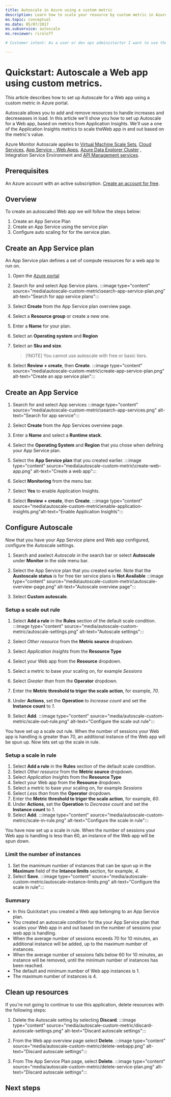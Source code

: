 ```yaml
---
title: Autoscale in Azure using a custom metric
description: Learn how to scale your resource by custom metric in Azure.
ms.topic: conceptual
ms.date: 05/07/2017
ms.subservice: autoscale
ms.reviewer: riroloff

# Customer intent: As a user or dev ops administartor I want to use the portal to set up autoscale sp I can scale my resources.

---
```

# Quickstart: Autoscale a Web app using custom metrics.

This article describes how to set up Autoscale for a Web app using a custom metric in Azure portal.

Autoscale allows you to add and remove resources to handle increases and decreseases in load. In this article we'll show you how to set up Autoscale for a Web app, based on metrics from Application Insights. We'll use a one of the Application Insights metrics to scale theWeb app in and out based on the metric's value.

Azure Monitor Autoscale applies to [Virtual Machine Scale Sets](https://azure.microsoft.com/services/virtual-machine-scale-sets/), [Cloud Services](https://azure.microsoft.com/services/cloud-services/), [App Service - Web Apps](https://azure.microsoft.com/services/app-service/web/), [Azure Data Explorer Cluster](https://azure.microsoft.com/services/data-explorer/) , 	
Integration Service Environment and [API Management services](../../api-management/api-management-key-concepts.md).

## Prerequisites
An Azure account with an active subscription. [Create an account for free](https://azure.microsoft.com/free).

## Overview
To create an autoscaled Web app we will follow the steps below:
1. Create an App Service Plan
1. Create an App Service using the service plan
1. Configure auto scaling for for the service plan.


## Create an App Service plan
An App Service plan defines a set of compute resources for a web app to run on.  

1. Open the [Azure portal](https://portal.azure.com)
1. Search for and select App Service plans.
:::image type="content" source="media\autoscale-custom-metric\search-app-service-plan.png" alt-text="Search for app service plans":::

1. Select **Create** from the App Service plan overview page.
1. Select a **Resource group** or create a new one.
1. Enter a **Name** for your plan.
1. Select an **Operating system** and **Region**
1. Select an **Sku and size**. 
    >[!NOTE] You cannot use autoscale with free or basic tiers.
1. Select **Review + create**, then **Create**.
:::image type="content" source="media\autoscale-custom-metric\create-app-service-plan.png" alt-text="Create an app service plan":::

## Create an App Service  

1. Search for and select App services
:::image type="content" source="media\autoscale-custom-metric\search-app-services.png" alt-text="Search for app service":::

1. Select **Create** from the App Services overview page.
1. Enter a **Name** and select a **Runtime stack**.
1. Select the **Operating System** and **Region** that you chose when defining your App Service plan.
1. Select the **App Service plan** that you created earlier.
:::image type="content" source="media\autoscale-custom-metric\create-web-app.png" alt-text="Create a web app":::
1. Select **Monitoring** from the menu bar.
1. Select **Yes** to enable Application Insights.
1. Select **Review + create**, then **Create**.
:::image type="content" source="media\autoscale-custom-metric\enable-application-insights.png"alt-text="Enable Application Insights"::: 

## Configure Autoscale
Now that you have your App Service plane and Web app configured, configure the Autoscale settings.
1. Search and aselect *Autoscale* in the search bar or select **Autoscale** under **Monitor** in the side menu bar.
1. Select the App Service plan that you created earlier. Note that the **Austoscale status** is for free tier service plans is **Not Available**
:::image type="content" source="media\autoscale-custom-metric\autoscale-overview-page.png" alt-text="Autoscale overview page":::

1. Select **Custom autoscale**.

### Setup a scale out rule
1. Select **Add a rule** in the **Rules** section of the default scale condition.
:::image type="content" source="media/autoscale-custom-metric/autoscale-settings.png" alt-text="Autoscale settings":::

1. Select *Other resource* from the **Metric source** dropdown.
1. Select *Application Insights* from the **Resource Type**
1. Select your Web app from the **Resource** dropdown.
1. Select a metric to base your scaling on, for example *Sessions*
1. Select *Greater than* from the **Operator** dropdown.
1. Enter the **Metric threshold to triger the scale action**, for example, *70*.
1. Under **Actions**, set the **Operation** to *Increase count* and set the **Instance count** to *1*.
1. Select **Add**.
:::image type="content" source="media/autoscale-custom-metric/scale-out-rule.png" alt-text="Configure the scale out rule":::

You have set up a scale out rule. When the number of sessions  your Web app is handling is greater than 70, an additional instance of the Web app will be spun up.
Now lets set up the scale in rule.
### Setup a scale in rule
1. Select **Add a rule** in the **Rules** section of the default scale condition.
1. Select *Other resource* from the **Metric source** dropdown.
1. Select *Application Insights* from the **Resource Type**
1. Select your Web app from the **Resource** dropdown.
1. Select a metric to base your scaling on, for example *Sessions*
1. Select *Less than* from the **Operator** dropdown.
1. Enter the **Metric threshold to triger the scale action**, for example, *60*. 
1. Under **Actions**, set the **Operation** to *Decrease count* and set the **Instance count** to *1*.
1. Select **Add**.
:::image type="content" source="media/autoscale-custom-metric/scale-in-rule.png" alt-text="Configure the scale in rule":::

You have now  set up a scale in rule. When the number of sessions your Web app is handling is less than 60, an instance of the Web app will be spun down.

### Limit the number of instances

1. Set the mamimum number of instances that can be spun up in the **Maximum** field of the **Intance limits** section, for example, *4*.
1. Select **Save**.
:::image type="content" source="media/autoscale-custom-metric/autoscale-instance-limits.png" alt-text="Configure the scale in rule":::

### Summary
- In this Quickstart you created a Web app belonging to an App Service plan.
- You created an autoscale condition for tha your App Service plan that scales your Web app in and out based on the number of sessions your web app is handling.
- When the average number of sessions exceeds 70 for 10 minutes, an additional instance will be added, up to the maximum number of instances.
- When the average number of sessions falls below 60 for 10 minutes, an instance will be removed, until the minimum number of instances has been reached.
- The default and minimum number of Web app instances is 1.
- The maximum number of instances is 4.

## Clean up resources

If you're not going to continue to use this application, delete
resources with the following steps:
1. Delete the Autoscale setting by selecting **Discard**.
:::image type="content" source="media/autoscale-custom-metric/discard-autoscale-settings.png" alt-text="Discard autoscale settings":::

1. From the Web app overview page select **Delete**.
:::image type="content" source="media/autoscale-custom-metric/delete-webapp.png" alt-text="Discard autoscale settings":::

1. From The App Service Plan page, select **Delete**.
:::image type="content" source="media/autoscale-custom-metric/delete-service-plan.png" alt-text="Discard autoscale settings":::

## Next steps
